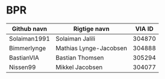 # BPR

| Github navn  | Rigtige navn | VIA ID |
| ------------- | ------------- | ------------- |
| Solaiman1991 | Solaiman Jalili | 304870 |
| Bimmerlynge | Mathias Lynge-Jacobsen | 304888 |
| BastianVIA | Bastian Thomsen | 305294 |
| Nissen99 | Mikkel Jacobsen | 304077 |
